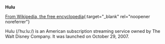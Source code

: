 **Hulu**<br>

[From Wikipedia, the free encyclopedia](https://en.wikipedia.org/wiki/Hulu){:target="_blank" rel="noopener noreferrer"}

Hulu (/ˈhuːluː/) is an American subscription streaming service owned by The Walt Disney Company. It was launched on October 29, 2007.
